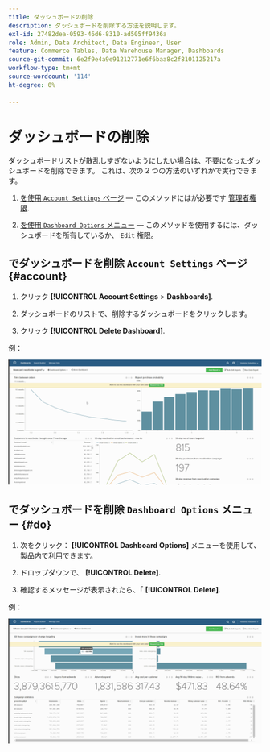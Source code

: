 ```yaml
---
title: ダッシュボードの削除
description: ダッシュボードを削除する方法を説明します。
exl-id: 27482dea-0593-46d6-8310-ad505ff9436a
role: Admin, Data Architect, Data Engineer, User
feature: Commerce Tables, Data Warehouse Manager, Dashboards
source-git-commit: 6e2f9e4a9e91212771e6f6baa8c2f8101125217a
workflow-type: tm+mt
source-wordcount: '114'
ht-degree: 0%

---
```


# ダッシュボードの削除

ダッシュボードリストが散乱しすぎないようにしたい場合は、不要になったダッシュボードを削除できます。 これは、次の 2 つの方法のいずれかで実行できます。

1. [を使用 `Account Settings` ページ](#account)  — このメソッドにはが必要です [管理者権限](../../administrator/user-management/user-management.md).

1. [を使用 `Dashboard Options` メニュー](#do)  — このメソッドを使用するには、ダッシュボードを所有しているか、 `Edit` 権限。

## でダッシュボードを削除 `Account Settings` ページ {#account}

1. クリック **[!UICONTROL Account Settings** > **Dashboards]**.

1. ダッシュボードのリストで、削除するダッシュボードをクリックします。

1. クリック **[!UICONTROL Delete Dashboard]**.

例：

![ダッシュボードを削除](../../assets/deleting_dash.gif)<!--{: width="703" height="346"}-->

## でダッシュボードを削除 `Dashboard Options` メニュー {#do}

1. 次をクリック： **[!UICONTROL Dashboard Options]** メニューを使用して、製品内で利用できます。

1. ドロップダウンで、 **[!UICONTROL Delete]**.

1. 確認するメッセージが表示されたら、「 **[!UICONTROL Delete]**.

例：

![ダッシュボードを削除](../../assets/deleting_dash_2.gif)<!--{: width="703" height="347"}-->
